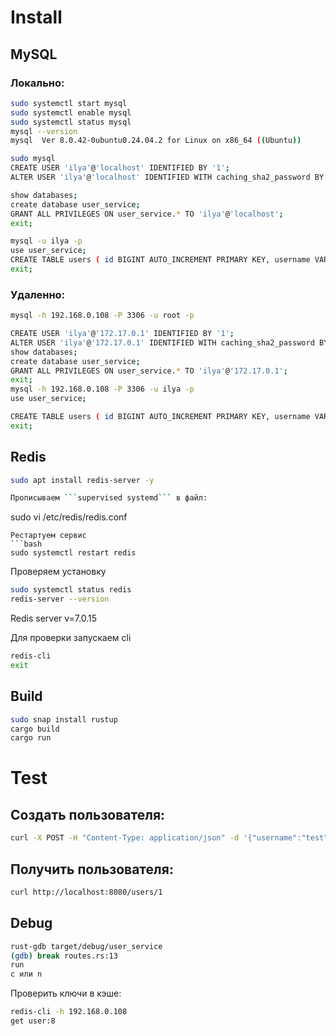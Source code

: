 # Install
## MySQL
### Локально:
```bash
sudo systemctl start mysql
sudo systemctl enable mysql
sudo systemctl status mysql
mysql --version
mysql  Ver 8.0.42-0ubuntu0.24.04.2 for Linux on x86_64 ((Ubuntu))

sudo mysql
CREATE USER 'ilya'@'localhost' IDENTIFIED BY '1';
ALTER USER 'ilya'@'localhost' IDENTIFIED WITH caching_sha2_password BY 'pwd12345';

show databases;
create database user_service;
GRANT ALL PRIVILEGES ON user_service.* TO 'ilya'@'localhost';
exit;

mysql -u ilya -p
use user_service;
CREATE TABLE users ( id BIGINT AUTO_INCREMENT PRIMARY KEY, username VARCHAR(255) NOT NULL, email VARCHAR(255) NOT NULL);
exit;
```

### Удаленно:
```bash
mysql -h 192.168.0.108 -P 3306 -u root -p

CREATE USER 'ilya'@'172.17.0.1' IDENTIFIED BY '1';
ALTER USER 'ilya'@'172.17.0.1' IDENTIFIED WITH caching_sha2_password BY 'pwd12345';
show databases;
create database user_service;
GRANT ALL PRIVILEGES ON user_service.* TO 'ilya'@'172.17.0.1';
exit;
mysql -h 192.168.0.108 -P 3306 -u ilya -p
use user_service;

CREATE TABLE users ( id BIGINT AUTO_INCREMENT PRIMARY KEY, username VARCHAR(255) NOT NULL, email VARCHAR(255) NOT NULL);
exit;
```

## Redis
```bash
sudo apt install redis-server -y

Прописываем ```supervised systemd``` в файл:
```
sudo vi /etc/redis/redis.conf
```
Рестартуем сервис
```bash
sudo systemctl restart redis
```
Проверяем установку
```bash
sudo systemctl status redis
redis-server --version
```
Redis server v=7.0.15

Для проверки запускаем cli
```bash
redis-cli
exit
```

## Build
```bash
sudo snap install rustup
cargo build
cargo run
```

# Test
## Создать пользователя:
```bash
curl -X POST -H "Content-Type: application/json" -d '{"username":"test","email":"test@example.com"}' http://localhost:8080/users
```

## Получить пользователя:
```bash
curl http://localhost:8080/users/1
```

## Debug
```bash
rust-gdb target/debug/user_service
(gdb) break routes.rs:13
run
c или n
```
Проверить ключи в кэше:
```bash
redis-cli -h 192.168.0.108
get user:8
```

